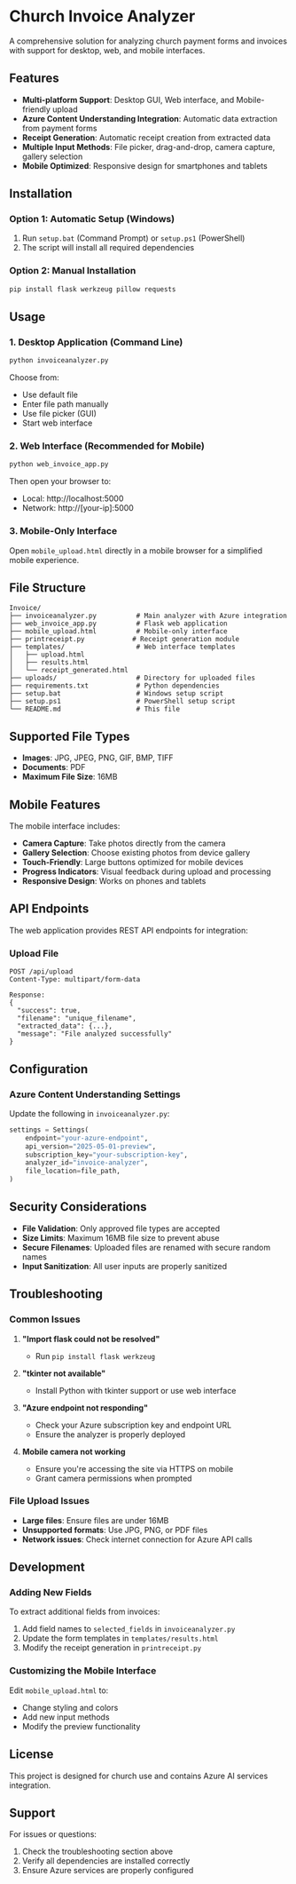 # Church Invoice Analyzer

A comprehensive solution for analyzing church payment forms and invoices with support for desktop, web, and mobile interfaces.

## Features

- **Multi-platform Support**: Desktop GUI, Web interface, and Mobile-friendly upload
- **Azure Content Understanding Integration**: Automatic data extraction from payment forms
- **Receipt Generation**: Automatic receipt creation from extracted data
- **Multiple Input Methods**: File picker, drag-and-drop, camera capture, gallery selection
- **Mobile Optimized**: Responsive design for smartphones and tablets

## Installation

### Option 1: Automatic Setup (Windows)
1. Run `setup.bat` (Command Prompt) or `setup.ps1` (PowerShell)
2. The script will install all required dependencies

### Option 2: Manual Installation
```bash
pip install flask werkzeug pillow requests
```

## Usage

### 1. Desktop Application (Command Line)
```bash
python invoiceanalyzer.py
```

Choose from:
- Use default file
- Enter file path manually
- Use file picker (GUI)
- Start web interface

### 2. Web Interface (Recommended for Mobile)
```bash
python web_invoice_app.py
```

Then open your browser to:
- Local: http://localhost:5000
- Network: http://[your-ip]:5000

### 3. Mobile-Only Interface
Open `mobile_upload.html` directly in a mobile browser for a simplified mobile experience.

## File Structure

```
Invoice/
├── invoiceanalyzer.py          # Main analyzer with Azure integration
├── web_invoice_app.py          # Flask web application
├── mobile_upload.html          # Mobile-only interface
├── printreceipt.py            # Receipt generation module
├── templates/                  # Web interface templates
│   ├── upload.html
│   ├── results.html
│   └── receipt_generated.html
├── uploads/                    # Directory for uploaded files
├── requirements.txt            # Python dependencies
├── setup.bat                   # Windows setup script
├── setup.ps1                   # PowerShell setup script
└── README.md                   # This file
```

## Supported File Types

- **Images**: JPG, JPEG, PNG, GIF, BMP, TIFF
- **Documents**: PDF
- **Maximum File Size**: 16MB

## Mobile Features

The mobile interface includes:
- **Camera Capture**: Take photos directly from the camera
- **Gallery Selection**: Choose existing photos from device gallery
- **Touch-Friendly**: Large buttons optimized for mobile devices
- **Progress Indicators**: Visual feedback during upload and processing
- **Responsive Design**: Works on phones and tablets

## API Endpoints

The web application provides REST API endpoints for integration:

### Upload File
```
POST /api/upload
Content-Type: multipart/form-data

Response:
{
  "success": true,
  "filename": "unique_filename",
  "extracted_data": {...},
  "message": "File analyzed successfully"
}
```

## Configuration

### Azure Content Understanding Settings
Update the following in `invoiceanalyzer.py`:
```python
settings = Settings(
    endpoint="your-azure-endpoint",
    api_version="2025-05-01-preview",
    subscription_key="your-subscription-key",
    analyzer_id="invoice-analyzer",
    file_location=file_path,
)
```

## Security Considerations

- **File Validation**: Only approved file types are accepted
- **Size Limits**: Maximum 16MB file size to prevent abuse
- **Secure Filenames**: Uploaded files are renamed with secure random names
- **Input Sanitization**: All user inputs are properly sanitized

## Troubleshooting

### Common Issues

1. **"Import flask could not be resolved"**
   - Run `pip install flask werkzeug`

2. **"tkinter not available"**
   - Install Python with tkinter support or use web interface

3. **"Azure endpoint not responding"**
   - Check your Azure subscription key and endpoint URL
   - Ensure the analyzer is properly deployed

4. **Mobile camera not working**
   - Ensure you're accessing the site via HTTPS on mobile
   - Grant camera permissions when prompted

### File Upload Issues

- **Large files**: Ensure files are under 16MB
- **Unsupported formats**: Use JPG, PNG, or PDF files
- **Network issues**: Check internet connection for Azure API calls

## Development

### Adding New Fields
To extract additional fields from invoices:

1. Add field names to `selected_fields` in `invoiceanalyzer.py`
2. Update the form templates in `templates/results.html`
3. Modify the receipt generation in `printreceipt.py`

### Customizing the Mobile Interface
Edit `mobile_upload.html` to:
- Change styling and colors
- Add new input methods
- Modify the preview functionality

## License

This project is designed for church use and contains Azure AI services integration.

## Support

For issues or questions:
1. Check the troubleshooting section above
2. Verify all dependencies are installed correctly
3. Ensure Azure services are properly configured
